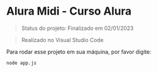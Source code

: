 <h1>Alura Midi - Curso Alura </h1>

> Status do projeto: Finalizado em 02/01/2023

> Realizado no Visual Studio Code

Para rodar esse projeto em sua máquina, por favor digite:

```
node app.js
```
